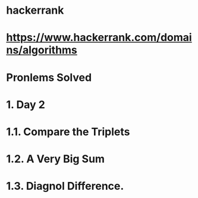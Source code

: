 # hackerrank
# https://www.hackerrank.com/domains/algorithms
# Pronlems Solved
# 1. Day 2
#   1.1. Compare the Triplets
#   1.2. A Very Big Sum
#   1.3. Diagnol Difference.